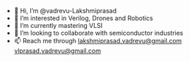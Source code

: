 - 👋 Hi, I’m @vadrevu-Lakshmiprasad
- 👀 I’m interested in Verilog, Drones and Robotics
- 🌱 I’m currently mastering VLSI
- 💞️ I’m looking to collaborate with semiconductor industries
- 📫 Reach me through lakshmiprasad.vadrevu@gmail.com  
                         vlprasad.vadrevu@gmail.com

<!---
vadrevu-Lakshmiprasad/vadrevu-Lakshmiprasad is a ✨ special ✨ repository because its `README.md` (this file) appears on your GitHub profile.
You can click the Preview link to take a look at your changes.
--->
